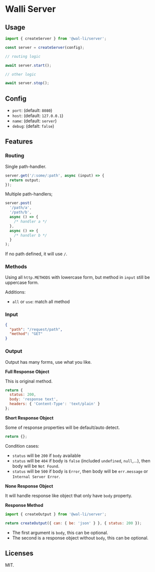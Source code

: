 # Walli Server

## Usage

```js
import { createServer } from '@wal-li/server';

const server = createServer(config);

// routing logic

await server.start();

// other logic

await server.stop();
```

## Config

- `port`: (default: `8080`)
- `host`: (default: `127.0.0.1`)
- `name`: (default: `server`)
- `debug`: (defalt: `false`)

## Features

### Routing

Single path-handler.

```js
server.get('/:some/:path', async (input) => {
  return output;
});
```

Multiple path-handlers;

```js
server.post(
  '/path/a',
  '/path/b',
  async () => {
    /* handler a */
  },
  async () => {
    /* handler b */
  }
);
```

If no path defined, it will use `/`.

### Methods

Using all `http.METHODS` with lowercase form, but method in `input` still be uppercase form.

Additions:

- `all` or `use`: match all method

### Input

```json
{
  "path": "/request/path",
  "method": "GET"
}
```

### Output

Output has many forms, use what you like.

**Full Response Object**

This is original method.

```js
return {
  status: 200,
  body: 'response text',
  headers: { 'Content-Type': 'text/plain' }
};
```

**Short Response Object**

Some of response properties will be default/auto detect.

```js
return {};
```

Condition cases:

- `status` will be `200` if `body` available
- `status` will be `404` if body is `false` (included `undefined`, `null`,...), then body will be `Not Found`.
- `status` will be `500` if body is `Error`, then body will be `err.message` or `Internal Server Error`.

**None Response Object**

It will handle response like object that only have `body` property.

**Response Method**

```js
import { createOutput } from '@wal-li/server';

return createOutput({ can: { be: 'json' } }, { status: 200 });
```

- The first argument is `body`, this can be optional.
- The second is a response object without `body`, this can be optional.

## Licenses

MIT.
